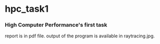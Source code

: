 # hpc_task1
### High Computer Performance's first task

report is in pdf file.
output of the program is available in raytracing.jpg.
